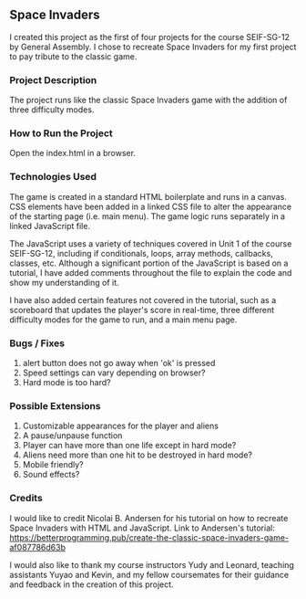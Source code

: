 ## Space Invaders 
I created this project as the first of four projects for the course SEIF-SG-12 by General Assembly. I chose to recreate Space Invaders for my first project to pay tribute to the classic game.

### Project Description
The project runs like the classic Space Invaders game with the addition of three difficulty modes.

### How to Run the Project
Open the index.html in a browser.

### Technologies Used
The game is created in a standard HTML boilerplate and runs in a canvas. CSS elements have been added in a linked CSS file to alter the appearance of the starting page (i.e. main menu). The game logic runs separately in a linked JavaScript file.

The JavaScript uses a variety of techniques covered in Unit 1 of the course SEIF-SG-12, including if conditionals, loops, array methods, callbacks, classes, etc. Although a significant portion of the JavaScript is based on a tutorial, I have added comments throughout the file to explain the code and show my understanding of it.

I have also added certain features not covered in the tutorial, such as a scoreboard that updates the player's score in real-time, three different difficulty modes for the game to run, and a main menu page.

### Bugs / Fixes
1) alert button does not go away when 'ok' is pressed
2) Speed settings can vary depending on browser?
3) Hard mode is too hard?

### Possible Extensions
1) Customizable appearances for the player and aliens
2) A pause/unpause function
3) Player can have more than one life except in hard mode?
4) Aliens need more than one hit to be destroyed in hard mode?
5) Mobile friendly?
6) Sound effects?

### Credits
I would like to credit Nicolai B. Andersen for his tutorial on how to recreate Space Invaders with HTML and JavaScript. Link to Andersen's tutorial: https://betterprogramming.pub/create-the-classic-space-invaders-game-af087786d63b 

I would also like to thank my course instructors Yudy and Leonard, teaching assistants Yuyao and Kevin, and my fellow coursemates for their guidance and feedback in the creation of this project.
